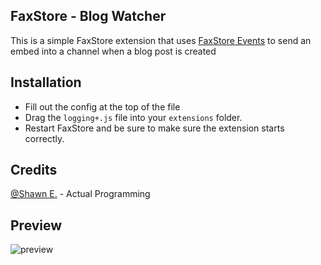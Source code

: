 ## FaxStore - Blog Watcher

This is a simple FaxStore extension that uses [FaxStore Events](https://docs.faxes.zone/c/faxstore/events) to send an embed into a channel when a blog post is created

## Installation
 - Fill out the config at the top of the file
 - Drag the `logging+.js` file into your `extensions` folder.
 - Restart FaxStore and be sure to make sure the extension starts correctly.

## Credits

[@Shawn E.](https://github.com/Shawn-E) - Actual Programming

## Preview

![preview](https://cdn.shawnengmann.com/shawn/rkEfAd.png)
